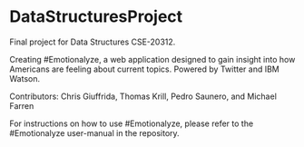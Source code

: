 # DataStructuresProject
Final project for Data Structures CSE-20312.  

Creating #Emotionalyze, a web application designed to gain insight into how Americans are feeling about current topics.  Powered by Twitter and IBM Watson.

Contributors:  Chris Giuffrida, Thomas Krill, Pedro Saunero, and Michael Farren

For instructions on how to use #Emotionalyze, please refer to the #Emotionalyze user-manual in the repository.
